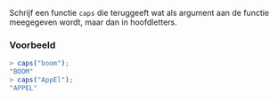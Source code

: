Schrijf een functie `caps` die teruggeeft wat als argument aan de functie meegegeven wordt, maar dan in hoofdletters.

### Voorbeeld

```typescript
> caps("boom");
"BOOM"
> caps("AppEl");
"APPEL"
```
